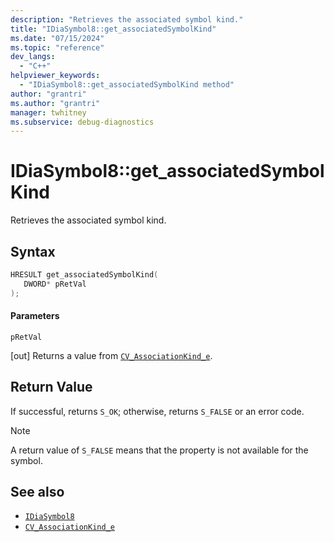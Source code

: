```yaml
---
description: "Retrieves the associated symbol kind."
title: "IDiaSymbol8::get_associatedSymbolKind"
ms.date: "07/15/2024"
ms.topic: "reference"
dev_langs:
  - "C++"
helpviewer_keywords:
  - "IDiaSymbol8::get_associatedSymbolKind method"
author: "grantri"
ms.author: "grantri"
manager: twhitney
ms.subservice: debug-diagnostics
---
```

# IDiaSymbol8::get_associatedSymbolKind

Retrieves the associated symbol kind.

## Syntax

```C++
HRESULT get_associatedSymbolKind(
   DWORD* pRetVal
);
```

#### Parameters

 `pRetVal`

[out] Returns a value from [`CV_AssociationKind_e`](../../debugger/debug-interface-access/cv-associationkind-e.md).

## Return Value

 If successful, returns `S_OK`; otherwise, returns `S_FALSE` or an error code.

> [!NOTE]
> A return value of `S_FALSE` means that the property is not available for the symbol.

## See also

- [`IDiaSymbol8`](../../debugger/debug-interface-access/idiasymbol8.md)
- [`CV_AssociationKind_e`](../../debugger/debug-interface-access/cv-associationkind-e.md)


